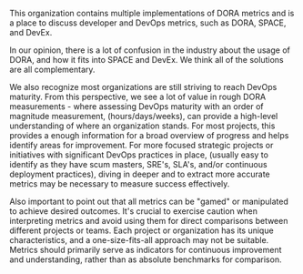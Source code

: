 This organization contains multiple implementations of DORA metrics and is a place to discuss developer and DevOps metrics, such as DORA, SPACE, and DevEx. 

In our opinion, there is a lot of confusion in the industry about the usage of DORA, and how it fits into SPACE and DevEx. We think all of the solutions are all complementary. 

We also recognize most organizations are still striving to reach DevOps maturity. From this perspective, we see a lot of value in rough DORA measurements - where assessing DevOps maturity with an order of magnitude measurement, (hours/days/weeks), can provide a high-level understanding of where an organization stands. For most projects, this provides a enough information for a broad overview of progress and helps identify areas for improvement. For more focused strategic projects or initiatives with significant DevOps practices in place, (usually easy to identify as they have scum masters, SRE's, SLA's, and/or continuous deployment practices), diving in deeper and to extract more accurate metrics may be necessary to measure success effectively. 

Also important to point out that all metrics can be "gamed" or manipulated to achieve desired outcomes. It's crucial to exercise caution when interpreting metrics and avoid using them for direct comparisons between different projects or teams. Each project or organization has its unique characteristics, and a one-size-fits-all approach may not be suitable. Metrics should primarily serve as indicators for continuous improvement and understanding, rather than as absolute benchmarks for comparison.
